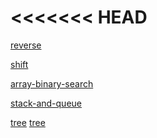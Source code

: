 <<<<<<< HEAD
=======
[reverse](./Reverse/README.md)

[shift](./array-insert-shift/README.md)

[array-binary-search](./array-binary-search/README.md)

[stack-and-queue](./stack-and-queue/README.md)

[tree](/data-structures-and-algorithms/tree/README.md)
[tree](/data-structures-and-algorithms/tree/README.md)








